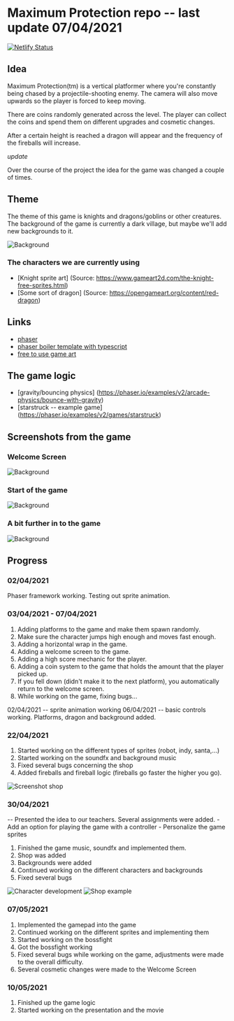 # Maximum Protection repo -- last update 07/04/2021

[![Netlify Status](https://api.netlify.com/api/v1/badges/8486038c-f5b4-4a59-a27e-847d8d754f5b/deploy-status)](https://app.netlify.com/sites/maximum-protection/deploys)

## Idea

Maximum Protection(tm) is a vertical platformer where you're constantly being chased by a projectile-shooting enemy. The camera will also move upwards so the player is forced to keep moving.

There are coins randomly generated across the level. The player can collect the coins and spend them on different upgrades and cosmetic changes.

After a certain height is reached a dragon will appear and the frequency of the fireballs will increase.

*update*

Over the course of the project the idea for the game was changed a couple of times.

## Theme

The theme of this game is knights and dragons/goblins or other creatures. The background of the game is currently a dark village, but maybe we'll add new backgrounds to it.

![Background](./ScreenshotsForReadMe/BackgroundScreenshot.png)

### The characters we are currently using

- [Knight sprite art] (Source: https://www.gameart2d.com/the-knight-free-sprites.html)
- [Some sort of dragon] (Source: https://opengameart.org/content/red-dragon)

## Links

- [phaser](https://phaser.io/)
- [phaser boiler template with typescript](https://github.com/photonstorm/phaser3-typescript-project-template)
- [free to use game art](https://www.gameartguppy.com/)

## The game logic

- [gravity/bouncing physics] (https://phaser.io/examples/v2/arcade-physics/bounce-with-gravity)
- [starstruck -- example game] (https://phaser.io/examples/v2/games/starstruck)

## Screenshots from the game

### Welcome Screen

![Background](./ScreenshotsForReadMe/Welcomescreen.png)

### Start of the game

![Background](./ScreenshotsForReadMe/BeginGame.png)

### A bit further in to the game

![Background](./ScreenshotsForReadMe/FurtherInToGame.png)

## Progress

### 02/04/2021

Phaser framework working. Testing out sprite animation.

### 03/04/2021 - 07/04/2021

1. Adding platforms to the game and make them spawn randomly.
2. Make sure the character jumps high enough and moves fast enough.
3. Adding a horizontal wrap in the game.
4. Adding a welcome screen to the game.
5. Adding a high score mechanic for the player.
6. Adding a coin system to the game that holds the amount that the player picked up.
7. If you fell down (didn't make it to the next platform), you automatically return to the welcome screen.
8. While working on the game, fixing bugs...

02/04/2021 -- sprite animation working
06/04/2021 -- basic controls working. Platforms, dragon and background added.

### 22/04/2021

1. Started working on the different types of sprites (robot, indy, santa,...)
2. Started working on the soundfx and background music
3. Fixed several bugs concerning the shop
4. Added fireballs and fireball logic (fireballs go faster the higher you go).

![Screenshot shop](./ScreenshotsForReadMe/sillescrn.PNG)

### 30/04/2021

-- Presented the idea to our teachers. Several assignments were added.
    - Add an option for playing the game with a controller
    - Personalize the game sprites

1. Finished the game music, soundfx and implemented them.
2. Shop was added
3. Backgrounds were added
4. Continued working on the different characters and backgrounds
5. Fixed several bugs

![Character development](./ScreenshotsForReadMe/pietscrn.PNG)
![Shop example](./ScreenshotsForReadMe/frankyscrn.PNG)

### 07/05/2021

1. Implemented the gamepad into the game
2. Continued working on the different sprites and implementing them
3. Started working on the bossfight
4. Got the bossfight working
5. Fixed several bugs while working on the game, adjustments were made to the overall difficulty.
6. Several cosmetic changes were made to the Welcome Screen

### 10/05/2021

1. Finished up the game logic
2. Started working on the presentation and the movie

